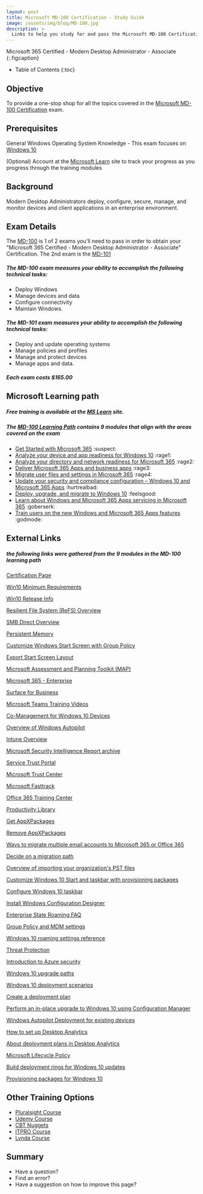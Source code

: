 ```yaml
---
layout: post
title: Microsoft MD-100 Certification - Study Guide
image: /assets/img/blog/MD-100.jpg
description: >
  Links to help you study for and pass the Microsoft MD-100 Certification Test
---
```



Microsoft 365 Certified - Modern Desktop Administrator - Associate
{:.figcaption}

- Table of Contents
{:toc}

## Objective

To provide a one-stop shop for all the topics covered in the [Microsoft MD-100 Certification](https://docs.microsoft.com/en-us/learn/certifications/m365-modern-desktop) exam.


## Prerequisites

General Windows Operating System Knowledge - This exam focuses on [Windows 10](https://www.microsoft.com/en-us/windows/get-windows-10)

(Optional) Account at the [Microsoft Learn](https://docs.microsoft.com/en-us/learn/) site to track your progress as you progress through the training modules


## Background

Modern Desktop Administrators deploy, configure, secure, manage, and monitor devices and client applications in an enterprise environment.

## Exam Details

The [MD-100](https://docs.microsoft.com/en-us/learn/certifications/exams/md-100) is 1 of 2 exams you'll need to pass in order to obtain your "Microsoft 365 Certified - Modern Desktop Administrator - Associate"
Certification. The 2nd exam is the [MD-101](https://docs.microsoft.com/en-us/learn/certifications/exams/md-101)

##### The MD-100 exam measures your ability to accomplish the following technical tasks:
 - Deploy Windows
 - Manage devices and data
 - Configure connectivity
 - Maintain Windows.

##### The MD-101 exam measures your ability to accomplish the following technical tasks:
 - Deploy and update operating systems
 - Manage policies and profiles
 - Manage and protect devices
 - Manage apps and data.

##### Each exam costs $165.00

## Microsoft Learning path
##### Free training is available at the [MS Learn](https://docs.microsoft.com/en-us/learn/) site.

##### The [MD-100 Learning Path](https://docs.microsoft.com/en-us/learn/paths/m365-getmodern/) contains 9 modules that align with the areas covered on the exam
 - [Get Started with Microsoft 365](https://docs.microsoft.com/en-us/learn/modules/m365-get-modern-intro/) :suspect:
 - [Analyze your device and app readiness for Windows 10](https://docs.microsoft.com/en-us/learn/modules/m365-modern-device-app/) :rage1:
 - [Analyze your directory and network readiness for Microsoft 365](https://docs.microsoft.com/en-us/learn/modules/m365-directory-network-readiness/) :rage2:
 - [Deliver Microsoft 365 Apps and business apps](https://docs.microsoft.com/en-us/learn/modules/m365-office-lob-apps/) :rage3:
 - [Migrate user files and settings in Microsoft 365](https://docs.microsoft.com/en-us/learn/modules/m365-user-files-settings/) :rage4:
 - [Update your security and compliance configuration – Windows 10 and Microsoft 365 Apps](https://docs.microsoft.com/en-us/learn/modules/m365-modern-security-and-compliance/) :hurtrealbad:
 - [Deploy, upgrade, and migrate to Windows 10](https://docs.microsoft.com/en-us/learn/modules/m365-modern-os-deployment/) :feelsgood:
 - [Learn about Windows and Microsoft 365 Apps servicing in Microsoft 365](https://docs.microsoft.com/en-us/learn/modules/m365-modern-windows-office-servicing/) :goberserk:
 - [Train users on the new Windows and Microsoft 365 Apps features](https://docs.microsoft.com/en-us/learn/modules/m365-modern-usercomm-training/) :godmode:

## External Links

##### the following links were gathered from the 9 modules in the MD-100 learning path

[Certification Page](https://docs.microsoft.com/en-us/learn/certifications/exams/md-100)

[Win10 Minimum Requirements](https://support.microsoft.com/en-us/help/4028142/windows-10-system-requirements)

[Win10 Release Info](https://docs.microsoft.com/en-us/windows/release-information/)

[Resilient File System (ReFS) Overview](https://docs.microsoft.com/en-us/windows-server/storage/refs/refs-overview)

[SMB Direct Overview](https://docs.microsoft.com/en-us/windows-server/storage/file-server/smb-direct)

[Persistent Memory](https://docs.microsoft.com/en-us/windows-server/storage/storage-spaces/deploy-pmem)

[Customize Windows Start Screen with Group Policy](https://docs.microsoft.com/en-us/windows/configuration/customize-windows-10-start-screens-by-using-group-policy)

[Export Start Screen Layout](https://docs.microsoft.com/en-us/windows/configuration/customize-and-export-start-layout)

[Microsoft Assessment and Planning Toolkit (MAP)](https://www.microsoft.com/en-us/download/details.aspx?id=7826)

[Microsoft 365 - Enterprise](https://www.microsoft.com/en-us/microsoft-365/enterprise?rtc=2)

[Surface for Business](https://www.microsoft.com/en-us/surface/business)

[Microsoft Teams Training Videos](https://support.office.com/article/microsoft-teams-video-training-4f108e54-240b-4351-8084-b1089f0d21d7)

[Co-Management for Windows 10 Devices](https://docs.microsoft.com/en-us/mem/configmgr/comanage/overview)

[Overview of Windows Autopilot](https://docs.microsoft.com/en-us/mem/autopilot/windows-autopilot)

[Intune Overview](https://docs.microsoft.com/en-us/mem/intune/fundamentals/what-is-intune)

[Microsoft Security Intelligence Report archive](https://www.microsoft.com/en-us/security/business/security-intelligence-report?rtc=1)

[Service Trust Portal](https://servicetrust.microsoft.com/)

[Microsoft Trust Center](https://www.microsoft.com/en-us/trust-center)

[Microsoft Fasttrack](https://www.microsoft.com/en-us/fasttrack/?rtc=1)

[Office 365 Training Center](https://support.microsoft.com/en-us/training)

[Productivity Library](https://support.microsoft.com/en-us/office/productivity-library-d8ab82a5-5f02-4439-816b-4a5d35133e48?ui=en-us&rs=en-us&ad=us)

[Get AppXPackages](https://docs.microsoft.com/en-us/powershell/module/appx/get-appxpackage?view=win10-ps)

[Remove AppXPackages](https://docs.microsoft.com/en-us/powershell/module/appx/remove-appxpackage?view=win10-ps)

[Ways to migrate multiple email accounts to Microsoft 365 or Office 365](https://docs.microsoft.com/en-us/exchange/mailbox-migration/mailbox-migration)

[Decide on a migration path](https://docs.microsoft.com/en-us/exchange/mailbox-migration/decide-on-a-migration-path)

[Overview of importing your organization's PST files](https://docs.microsoft.com/en-us/microsoft-365/compliance/importing-pst-files-to-office-365?view=o365-worldwide)

[Customize Windows 10 Start and taskbar with provisioning packages](https://docs.microsoft.com/en-us/windows/configuration/customize-windows-10-start-screens-by-using-provisioning-packages-and-icd)

[Configure Windows 10 taskbar](https://docs.microsoft.com/en-us/windows/configuration/configure-windows-10-taskbar)

[Install Windows Configuration Designer](https://docs.microsoft.com/en-us/windows/configuration/provisioning-packages/provisioning-install-icd)

[Enterprise State Roaming FAQ](https://docs.microsoft.com/en-us/azure/active-directory/devices/enterprise-state-roaming-faqs)

[Group Policy and MDM settings](https://docs.microsoft.com/en-us/azure/active-directory/devices/enterprise-state-roaming-group-policy-settings)

[Windows 10 roaming settings reference](https://docs.microsoft.com/en-us/azure/active-directory/devices/enterprise-state-roaming-windows-settings-reference)

[Threat Protection](https://docs.microsoft.com/en-us/windows/security/threat-protection/)

[Introduction to Azure security](https://docs.microsoft.com/en-us/azure/security/fundamentals/overview#identity-and-access-management?azure-portal=true)

[Windows 10 upgrade paths](https://docs.microsoft.com/en-us/windows/deployment/upgrade/windows-10-upgrade-paths)

[Windows 10 deployment scenarios](https://docs.microsoft.com/en-us/windows/deployment/windows-10-deployment-scenarios)

[Create a deployment plan](https://docs.microsoft.com/en-us/windows/deployment/update/create-deployment-plan)

[Perform an in-place upgrade to Windows 10 using Configuration Manager](https://docs.microsoft.com/en-us/windows/deployment/deploy-windows-cm/upgrade-to-windows-10-with-configuraton-manager)

[Windows Autopilot Deployment for existing devices](https://docs.microsoft.com/en-us/mem/autopilot/existing-devices)

[How to set up Desktop Analytics](https://docs.microsoft.com/en-us/mem/configmgr/desktop-analytics/set-up)

[About deployment plans in Desktop Analytics](https://docs.microsoft.com/en-us/mem/configmgr/desktop-analytics/about-deployment-plans)

[Microsoft Lifecycle Policy](https://support.microsoft.com/en-us/lifecycle/selectindex)

[Build deployment rings for Windows 10 updates](https://docs.microsoft.com/en-us/windows/deployment/update/waas-deployment-rings-windows-10-updates)

[Provisioning packages for Windows 10](https://docs.microsoft.com/en-us/windows/configuration/provisioning-packages/provisioning-packages)

## Other Training Options
- [Pluralsight Course](https://www.pluralsight.com/paths/microsoft-modern-desktop-administrator-windows-10-md-100)
- [Udemy Course](https://www.udemy.com/topic/microsoft-md-100/)
- [CBT Nuggets](https://www.cbtnuggets.com/blog/certifications/microsoft/new-training-windows-10-md-100)
- [ITPRO Course](https://www.itpro.tv/courses/microsoft/windows-10-md100/)
- [Lynda Course](https://www.lynda.com/learning-paths/IT/prepare-for-the-microsoft-md-100-exam)

## Summary
- Have a question?
- Find an error?
- Have a suggestion on how to improve this page?


<script src="https://utteranc.es/client.js"
        repo="djsimtech/blog"
        issue-term="pathname"
        theme="github-dark"
        crossorigin="anonymous"
        async>
</script>
